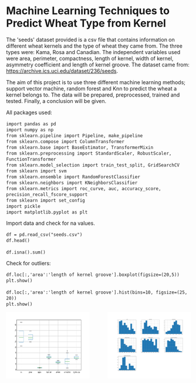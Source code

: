 # Machine Learning Techniques to Predict Wheat Type from Kernel
The 'seeds' dataset provided is a csv file that contains information on different wheat kernels and the type of wheat they came from. The three types were: Kama, Rosa and Canadian. The independent variables used were area, perimeter, compactness, length of kernel, width of kernel, asymmetry coefficient and length of kernel groove. The dataset came from: https://archive.ics.uci.edu/dataset/236/seeds.

The aim of this project is to use three different machine learning methods; support vector machine, random forest and Knn to predict the wheat a kernel belongs to. The data will be prepared, preprocessed, trained and tested. Finally, a conclusion will be given.

All packages used:

```
import pandas as pd
import numpy as np
from sklearn.pipeline import Pipeline, make_pipeline
from sklearn.compose import ColumnTransformer
from sklearn.base import BaseEstimator, TransformerMixin
from sklearn.preprocessing import StandardScaler, RobustScaler, FunctionTransformer
from sklearn.model_selection import train_test_split, GridSearchCV
from sklearn import svm
from sklearn.ensemble import RandomForestClassifier
from sklearn.neighbors import KNeighborsClassifier
from sklearn.metrics import roc_curve, auc, accuracy_score, precision_recall_fscore_support
from sklearn import set_config
import pickle
import matplotlib.pyplot as plt
```

Import data and check for na values.

```
df = pd.read_csv("seeds.csv")
df.head()

df.isna().sum()
```
Check for outliers:

```
df.loc[:,'area':'length of kernel groove'].boxplot(figsize=(20,5))
plt.show()

df.loc[:,'area':'length of kernel groove'].hist(bins=10, figsize=(25, 20))
plt.show()
```
<div style="display: flex; justify-content: space-between;">
  <img src="outliers_boxplot.png" width="45%" />
  <img src="outliers_hist.png" width="45%" />
</div>



